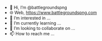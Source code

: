 - 👋 Hi, I’m @battlegroundspng
- 🌐 Web, https://www.battlegroundspng.com
- 👀 I’m interested in ...
- 🌱 I’m currently learning ...
- 💞️ I’m looking to collaborate on ...
- 📫 How to reach me ...

<!---
battlegroundspng/battlegroundspng is a ✨ special ✨ repository because its `README.md` (this file) appears on your GitHub profile.
You can click the Preview link to take a look at your changes.
--->
